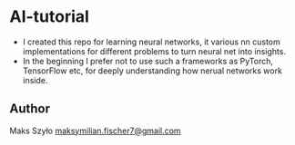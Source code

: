 # AI-tutorial

* I created this repo for learning neural networks, it various nn custom implementations for different problems to turn neural net into insights.
* In the beginning I prefer not to use such a frameworks as PyTorch, TensorFlow etc, for deeply understanding how nerual networks work inside.

## Author

Maks Szyło maksymilian.fischer7@gmail.com
